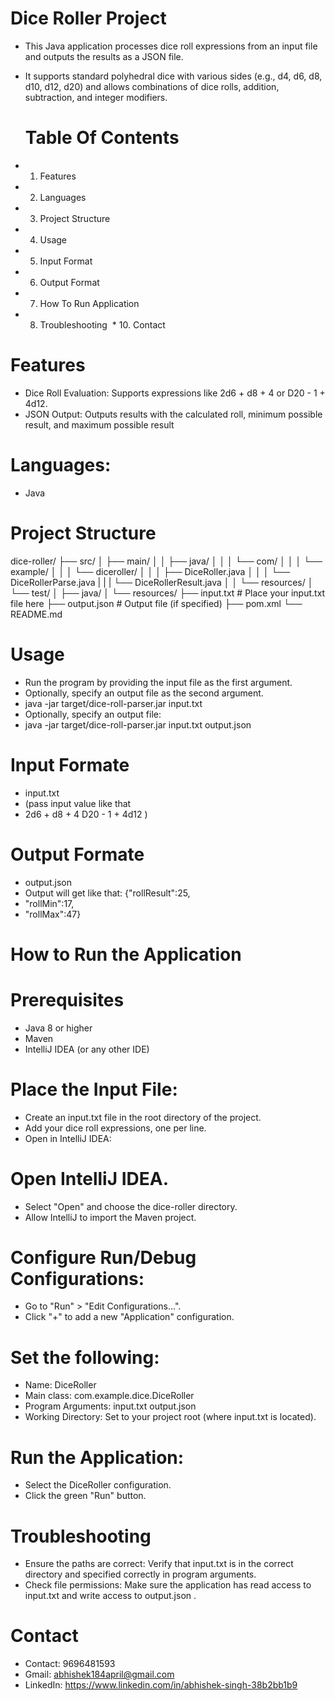 # Dice Roller Project
- This Java application processes dice roll expressions from an input file and outputs the results as a JSON file.
- It supports standard polyhedral dice with various sides (e.g., d4, d6, d8, d10, d12, d20) and allows combinations of dice rolls, addition, subtraction, and integer modifiers.


  # Table Of Contents
 * 1. Features
 * 2. Languages
 * 3. Project Structure
 * 4. Usage
 * 5. Input Format
 * 6. Output Format
 * 7. How To Run Application
 * 8. Troubleshooting
 * 10. Contact


 # Features
- Dice Roll Evaluation: Supports expressions like 2d6 + d8 + 4 or D20 - 1 + 4d12.
- JSON Output: Outputs results with the calculated roll, minimum possible result, and maximum possible result
      

 # Languages: 
 - Java
  
# Project Structure
dice-roller/
├── src/
│   ├── main/
│   │   ├── java/
│   │   │   └── com/
│   │   │       └── example/
│   │   │           └── diceroller/
│   │   │               ├── DiceRoller.java
│   │   │               └── DiceRollerParse.java
|   |   |               └── DiceRollerResult.java
│   │   └── resources/
│   └── test/
│       ├── java/
│       └── resources/
├── input.txt              # Place your input.txt file here
├── output.json            # Output file (if specified)
├── pom.xml
└── README.md

# Usage

 * Run the program by providing the input file as the first argument.
 * Optionally, specify an output file as the second argument.
 * java -jar target/dice-roll-parser.jar input.txt 
 * Optionally, specify an output file:
 * java -jar target/dice-roll-parser.jar input.txt output.json

# Input Formate
- input.txt
- (pass input value like that
-  2d6 + d8 + 4
  D20 - 1 + 4d12
)
# Output Formate
-  output.json
-  Output will get like that: {"rollResult":25,
-  "rollMin":17,
-  "rollMax":47}
  

# How to Run the Application
# Prerequisites
- Java 8 or higher
- Maven
- IntelliJ IDEA (or any other IDE)

# Place the Input File:

- Create an input.txt file in the root directory of the project.
- Add your dice roll expressions, one per line.
- Open in IntelliJ IDEA:

# Open IntelliJ IDEA.
- Select "Open" and choose the dice-roller directory.
- Allow IntelliJ to import the Maven project.
  
# Configure Run/Debug Configurations:
- Go to "Run" > "Edit Configurations...".
- Click "+" to add a new "Application" configuration.
  
# Set the following:
 - Name: DiceRoller
- Main class: com.example.dice.DiceRoller
- Program Arguments: input.txt output.json
- Working Directory: Set to your project root (where input.txt is located).
  
# Run the Application:

- Select the DiceRoller configuration.
- Click the green "Run" button.

# Troubleshooting
- Ensure the paths are correct: Verify that input.txt is in the correct directory and specified correctly in program arguments.
- Check file permissions: Make sure the application has read access to input.txt and write access to output.json .

# Contact
- Contact: 9696481593
- Gmail: abhishek184april@gmail.com
- LinkedIn: https://www.linkedin.com/in/abhishek-singh-38b2bb1b9
